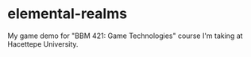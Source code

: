 # elemental-realms
My game demo for "BBM 421: Game Technologies" course I'm taking at Hacettepe University.
